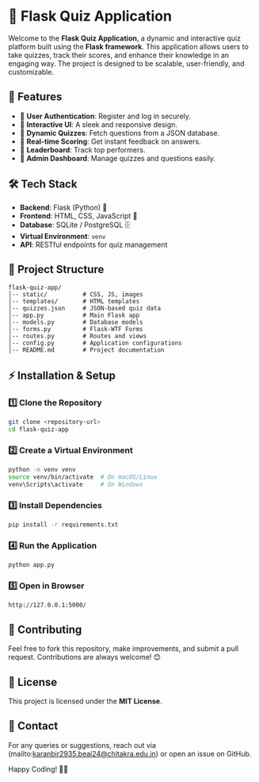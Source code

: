 # 🧠 Flask Quiz Application

Welcome to the **Flask Quiz Application**, a dynamic and interactive quiz platform built using the **Flask framework**. This application allows users to take quizzes, track their scores, and enhance their knowledge in an engaging way. The project is designed to be scalable, user-friendly, and customizable.

## 🚀 Features

- 🔹 **User Authentication**: Register and log in securely.
- 🔹 **Interactive UI**: A sleek and responsive design.
- 🔹 **Dynamic Quizzes**: Fetch questions from a JSON database.
- 🔹 **Real-time Scoring**: Get instant feedback on answers.
- 🔹 **Leaderboard**: Track top performers.
- 🔹 **Admin Dashboard**: Manage quizzes and questions easily.

## 🛠️ Tech Stack

- **Backend**: Flask (Python) 🐍
- **Frontend**: HTML, CSS, JavaScript 🎨
- **Database**: SQLite / PostgreSQL 🗄️
- **Virtual Environment**: `venv`
- **API**: RESTful endpoints for quiz management

## 📂 Project Structure

```
flask-quiz-app/
│-- static/          # CSS, JS, images
│-- templates/       # HTML templates
│-- quizzes.json     # JSON-based quiz data
│-- app.py           # Main Flask app
│-- models.py        # Database models
│-- forms.py         # Flask-WTF Forms
│-- routes.py        # Routes and views
│-- config.py        # Application configurations
│-- README.md        # Project documentation
```

## ⚡ Installation & Setup

### 1️⃣ Clone the Repository
```sh
git clone <repository-url>
cd flask-quiz-app
```

### 2️⃣ Create a Virtual Environment
```sh
python -m venv venv
source venv/bin/activate  # On macOS/Linux
venv\Scripts\activate     # On Windows
```

### 3️⃣ Install Dependencies
```sh
pip install -r requirements.txt
```

### 4️⃣ Run the Application
```sh
python app.py
```

### 5️⃣ Open in Browser
```
http://127.0.0.1:5000/
```

## 📝 Contributing
Feel free to fork this repository, make improvements, and submit a pull request. Contributions are always welcome! 😊

## 📜 License
This project is licensed under the **MIT License**.

## 📧 Contact
For any queries or suggestions, reach out via (mailto:karanbir2935.beai24@chitakra.edu.in) or open an issue on GitHub.

Happy Coding! 🚀🔥

